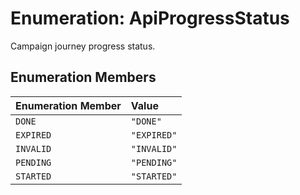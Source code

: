 # Enumeration: ApiProgressStatus

Campaign journey progress status.

## Enumeration Members

| Enumeration Member | Value |
| :------ | :------ |
| `DONE` | `"DONE"` |
| `EXPIRED` | `"EXPIRED"` |
| `INVALID` | `"INVALID"` |
| `PENDING` | `"PENDING"` |
| `STARTED` | `"STARTED"` |
